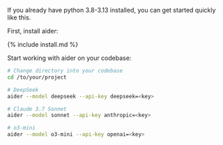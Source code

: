 
If you already have python 3.8-3.13 installed, you can get started quickly like this.

First, install aider:

{% include install.md %}

Start working with aider on your codebase:

```bash
# Change directory into your codebase
cd /to/your/project

# DeepSeek
aider --model deepseek --api-key deepseek=<key>

# Claude 3.7 Sonnet
aider --model sonnet --api-key anthropic=<key>

# o3-mini
aider --model o3-mini --api-key openai=<key>
```
